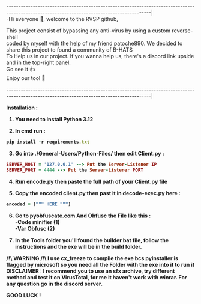 ------------------------------------------------------------------------------------------------------------------------------------------|<br/>
-Hi everyone 👋, welcome to the RVSP github,<br/>

This project consist of bypassing any anti-virus by using a custom reverse-shell<br/>
coded by myself with the help of my friend patoche890. We decided to share this project to found a community of B-HATS<br/>
To Help us in our project. If you wanna help us, there's a discord link upside and in the top-right panel.<br/>
Go see it 👍<br/>
Enjoy our tool 👋<br/>

------------------------------------------------------------------------------------------------------------------------------------------|<br/>

<b>Installation :<b/>

1) You need to install Python 3.12<br>

2) In cmd run :
```ruby
pip install -r requirements.txt
```
3) Go into ./General-Users/Python-Files/ then edit Client.py :
```ruby
SERVER_HOST = '127.0.0.1' --> Put the Server-Listener IP
SERVER_PORT = 4444 --> Put the Server-Listener PORT
```
4) Run encode.py then paste the full path of your Client.py file<br>

5) Copy the encoded client.py then past it in decode-exec.py here :
```ruby
encoded = (""" HERE """)
```

6) Go to pyobfuscate.com And Obfusc the File like this :<br>
   -Code minifier (1)<br>
   -Var Obfusc (2)<br>

7) In the Tools folder you'll found the builder bat file, follow the instructions and the exe will be in the build folder.<br>

/!\ WARNING /!\ I use cx_freeze to compile the exe bcs pyinstaller is flagged by microsoft so you need all the Folder with the exe into it to run it
DISCLAIMER : I recommend you to use an sfx archive, try different method and test it on VirusTotal, for me it haven't work with winrar.
For any question go in the discord server.

GOOD LUCK !

